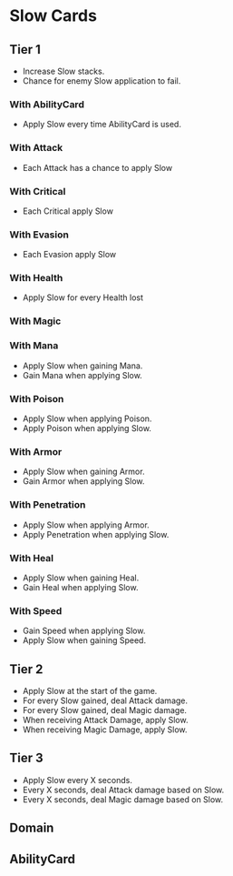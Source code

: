 # Slow Cards

## Tier 1

- Increase Slow stacks.
- Chance for enemy Slow application to fail.

### With AbilityCard

- Apply Slow every time AbilityCard is used.

### With Attack

- Each Attack has a chance to apply Slow

### With Critical

- Each Critical apply Slow

### With Evasion

- Each Evasion apply Slow

### With Health

- Apply Slow for every Health lost

### With Magic

### With Mana

- Apply Slow when gaining Mana.
- Gain Mana when applying Slow.

### With Poison

- Apply Slow when applying Poison.
- Apply Poison when applying Slow.

### With Armor

- Apply Slow when gaining Armor.
- Gain Armor when applying Slow.

### With Penetration

- Apply Slow when applying Armor.
- Apply Penetration when applying Slow.

### With Heal

- Apply Slow when gaining Heal.
- Gain Heal when applying Slow.

### With Speed

- Gain Speed when applying Slow.
- Apply Slow when gaining Speed.

## Tier 2

- Apply Slow at the start of the game.
- For every Slow gained, deal Attack damage.
- For every Slow gained, deal Magic damage.
- When receiving Attack Damage, apply Slow.
- When receiving Magic Damage, apply Slow.

## Tier 3

- Apply Slow every X seconds.
- Every X seconds, deal Attack damage based on Slow.
- Every X seconds, deal Magic damage based on Slow.

## Domain

## AbilityCard
